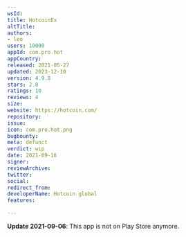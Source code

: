 ```yaml
---
wsId: 
title: HotcoinEx
altTitle: 
authors:
- leo
users: 10000
appId: com.pro.hot
appCountry: 
released: 2021-05-27
updated: 2023-12-10
version: 4.9.8
stars: 2.8
ratings: 10
reviews: 4
size: 
website: https://hotcoin.com/
repository: 
issue: 
icon: com.pro.hot.png
bugbounty: 
meta: defunct
verdict: wip
date: 2021-09-16
signer: 
reviewArchive: 
twitter: 
social: 
redirect_from: 
developerName: Hotcoin global
features: 

---
```


**Update 2021-09-06**: This app is not on Play Store anymore.
